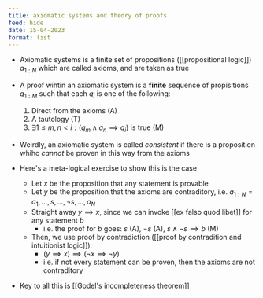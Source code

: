 ```yaml
---
title: axiomatic systems and theory of proofs
feed: hide
date: 15-04-2023
format: list
---
```



- Axiomatic systems is a finite set of propositions ([[propositional logic]]) $a_{1:N}$ which are called axioms, and are taken as true
- A proof wihtin an axiomatic system is a **finite** sequence of propisitions $q_{1:M}$ such that each $q_i$ is one of the following:
	1. Direct from the axioms (A)
	2. A tautology (T)
	3. $\exists 1\leq m, n\lt i: (q_m\land q_n\implies q_i)$ is true (M)

- Weirdly, an axiomatic system is called *consistent* if there is a proposition whihc *cannot* be proven in this way from the axioms

- Here's a meta-logical exercise to show this is the case
	- Let $x$ be the proposition that any statement is provable
	- Let $y$ be the proposition that the axioms are contraditory, i.e. $a_{1:N} = a_1,...,s,...,\neg s,...,a_N$
	- Straight away $y\implies x$, since we can invoke [[ex falso quod libet]] for any statement $b$
		- i.e. the proof for $b$ goes: $s$ (A), $\neg s$ (A), $s\land\neg s\implies b$ (M)
	- Then, we use proof by contradiction ([[proof by contradition and intuitionist logic]]):
		- $(y\implies x) \implies (\neg x\implies \neg y)$
		- i.e. if not every statement can be proven, then the axioms are not contraditory

- Key to all this is [[Godel's incompleteness theorem]]
